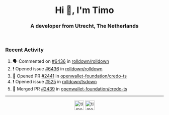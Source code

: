 <h1 align="center">Hi 👋, I'm Timo</h1>
<h3 align="center">A developer from Utrecht, The Netherlands</h3>
<br/>
<!-- https://github.com/rahuldkjain/github-profile-readme-generator --!>

<!--  <p align="left"><img src="https://github-readme-stats.vercel.app/api?username=timoglastra&show_icons=true&count_private=true&" alt="timoglastra" /></p> --!>

<!--
Github language stats
<p align="left"><img src="https://github-readme-stats.vercel.app/api/top-langs/?username=timoglastra&layout=compact" alt="timoglastra" /><p>
-->

<!-- Codestats language stats -->
<!-- <p align="left"><img src="https://codestats-readme.vercel.app/api/top-langs/?username=timoglastra&layout=compact&language_count=12" alt="timoglastra" /><p>    --!>
  
<h3>Recent Activity</h3>

<!--START_SECTION:activity-->
1. 🗣 Commented on [#6436](https://github.com/rolldown/rolldown/issues/6436#issuecomment-3375477791) in [rolldown/rolldown](https://github.com/rolldown/rolldown)
2. ❗ Opened issue [#6436](https://github.com/rolldown/rolldown/issues/6436) in [rolldown/rolldown](https://github.com/rolldown/rolldown)
3. 💪 Opened PR [#2441](https://github.com/openwallet-foundation/credo-ts/pull/2441) in [openwallet-foundation/credo-ts](https://github.com/openwallet-foundation/credo-ts)
4. ❗ Opened issue [#525](https://github.com/rolldown/tsdown/issues/525) in [rolldown/tsdown](https://github.com/rolldown/tsdown)
5. 🎉 Merged PR [#2439](https://github.com/openwallet-foundation/credo-ts/pull/2439) in [openwallet-foundation/credo-ts](https://github.com/openwallet-foundation/credo-ts)
<!--END_SECTION:activity-->

---

<p align="center">
<a href="https://twitter.com/timoglastra" target="blank"><img align="center" src="https://cdn.jsdelivr.net/npm/simple-icons@3.0.1/icons/twitter.svg" alt="timoglastra" height="30" width="30" /></a>
<a href="https://linkedin.com/in/timoglastra" target="blank"><img align="center" src="https://cdn.jsdelivr.net/npm/simple-icons@3.0.1/icons/linkedin.svg" alt="timoglastra" height="30" width="30" /></a>
</p>



